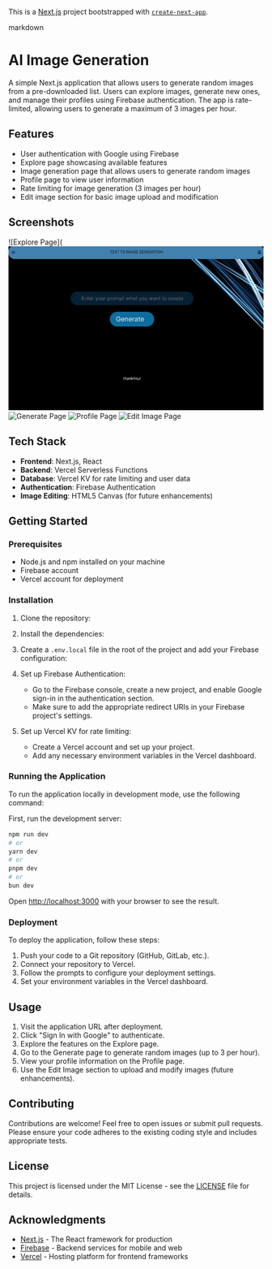 This is a [Next.js](https://nextjs.org/) project bootstrapped with [`create-next-app`](https://github.com/vercel/next.js/tree/canary/packages/create-next-app).

markdown
# AI Image Generation

A simple Next.js application that allows users to generate random images from a pre-downloaded list. Users can explore images, generate new ones, and manage their profiles using Firebase authentication. The app is rate-limited, allowing users to generate a maximum of 3 images per hour.

## Features

- User authentication with Google using Firebase
- Explore page showcasing available features
- Image generation page that allows users to generate random images
- Profile page to view user information
- Rate limiting for image generation (3 images per hour)
- Edit image section for basic image upload and modification

## Screenshots

![Explore Page](![image](333.jpg)
![Generate Page]()
![Profile Page]()
![Edit Image Page]()

## Tech Stack

- **Frontend**: Next.js, React
- **Backend**: Vercel Serverless Functions
- **Database**: Vercel KV for rate limiting and user data
- **Authentication**: Firebase Authentication
- **Image Editing**: HTML5 Canvas (for future enhancements)

## Getting Started

### Prerequisites

- Node.js and npm installed on your machine
- Firebase account
- Vercel account for deployment

### Installation

1. Clone the repository:
2. Install the dependencies:
3. Create a `.env.local` file in the root of the project and add your Firebase configuration:
4. Set up Firebase Authentication:
   - Go to the Firebase console, create a new project, and enable Google sign-in in the authentication section.
   - Make sure to add the appropriate redirect URIs in your Firebase project's settings.

5. Set up Vercel KV for rate limiting:
   - Create a Vercel account and set up your project.
   - Add any necessary environment variables in the Vercel dashboard.

### Running the Application

To run the application locally in development mode, use the following command:

First, run the development server:

```bash
npm run dev
# or
yarn dev
# or
pnpm dev
# or
bun dev
```

Open [http://localhost:3000](http://localhost:3000) with your browser to see the result.

### Deployment

To deploy the application, follow these steps:

1. Push your code to a Git repository (GitHub, GitLab, etc.).
2. Connect your repository to Vercel.
3. Follow the prompts to configure your deployment settings.
4. Set your environment variables in the Vercel dashboard.

## Usage

1. Visit the application URL after deployment.
2. Click "Sign In with Google" to authenticate.
3. Explore the features on the Explore page.
4. Go to the Generate page to generate random images (up to 3 per hour).
5. View your profile information on the Profile page.
6. Use the Edit Image section to upload and modify images (future enhancements).

## Contributing

Contributions are welcome! Feel free to open issues or submit pull requests. Please ensure your code adheres to the existing coding style and includes appropriate tests.

## License

This project is licensed under the MIT License - see the [LICENSE](LICENSE) file for details.

## Acknowledgments

- [Next.js](https://nextjs.org/) - The React framework for production
- [Firebase](https://firebase.google.com/) - Backend services for mobile and web
- [Vercel](https://vercel.com/) - Hosting platform for frontend frameworks
